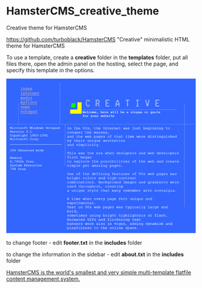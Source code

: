 # HamsterCMS_creative_theme
Creative theme for HamsterCMS

https://github.com/turboblack/HamsterCMS "Creative" minimalistic HTML theme for HamsterCMS

To use a template, create a **creative** folder in the **templates** folder, put all files there, open the admin panel on the hosting, select the page, and specify this template in the options.

![this is what theme looks like](https://github.com/turboblack/HamsterCMS_creative_theme/blob/main/screen_creative.png)


to change footer - edit **footer.txt** in the **includes** folder

to change the information in the sidebar - edit **about.txt** in the **includes** folder

[HamsterCMS is the world's smallest and very simple multi-template flatfile content management system.](http://old.net.eu.org/)


